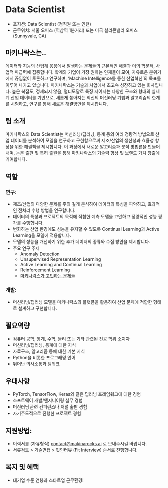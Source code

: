 # Data Scientist

- 포지션: Data Scientist (정직원 또는 인턴) 
- 근무위치: 서울 오피스 (역삼역 1분거리) 또는 미국 실리콘밸리 오피스 (Sunnyvale, CA) 

## 마키나락스는.. 

데이터와 지능의 산업계 응용에서 발생하는 문제들의 근본적인 해결과 이의 학문적, 사업적 파급력에 집중합니다. 학계와 기업이 가장 원하는 인재들이 모여, 자유로운 분위기에서 끊임없이 토론하고 연구하며, ‘Machine Intelligence를 통한 산업혁신’의 목표를 이루어 나가고 있습니다. 마키나락스는 기술과 사업에서 초고속 성장하고 있는 회사입니다. 높은 복잡도, 정제되지 않음, 멀티모달로 특징 지어지는 다양한 구조와 형태의 실세계 산업 데이터를 기반으로, 새롭게 쏟아지는 최신의 머신러닝 기법과 알고리즘의 한계를 시험하고, 연구를 통해 새로운 해결방안을 제시합니다.  

## 팀 소개 

마키나락스의 Data Scientist는 머신러닝/딥러닝, 통계 등의 여러 정량적 방법으로 산업 데이터를 분석하여 모델을 연구하고 구현함으로써 제조/산업의 생산성과 효율성 향상을 위한 해결책을 제시합니다. 이 과정에서 새로운 알고리즘과 분석 방법론을 만들어 내며, 논문 출판 및 특허 출원을 통해 마키나락스의 기술력 향상 및 브랜드 가치 창출에 기여합니다. 

## 역할 

### 연구: 

- 제조/산업의 다양한 문제를 주의 깊게 분석하여 데이터의 특성을 파악하고, 효과적인 전처리 수행 방법을 연구합니다. 
- 데이터의 특성과 프로젝트의 목적에 적합한 예측 모델을 고안하고 정량적인 성능 평가를 수행합니다. 
- 변화하는 산업 환경에도 성능을 유지할 수 있도록 Continual Learning과 Active Learning을 모델에 적용합니다. 
- 모델의 성능을 개선하기 위한 추가 데이터의 종류와 수집 방안을 제시합니다. 
- 주요 연구 주제 
  - Anomaly Detection 
  - Unsupervised Representation Learning 
  - Active Learning and Continual Learning 
  - Reinforcement Learning 
  - [마키나락스가 고민하는 문제들](https://github.com/makinarocks/jobs/blob/master/research-topics.md)

### 개발: 

- 머신러닝/딥러닝 모델을 마키나락스의 플랫폼을 활용하여 산업 문제에 적합한 형태로 설계하고 구현합니다. 

## 필요역량 

- 컴퓨터 공학, 통계, 수학, 물리 또는 기타 관련된 전공 학위 소지자 
- 머신러닝/딥러닝, 통계에 대한 지식 
- 자료구조, 알고리즘 등에 대한 기본 지식 
- Python을 비롯한 프로그래밍 언어 
- 뛰어난 의사소통과 팀워크 

## 우대사항

- PyTorch, TensorFlow, Keras와 같은 딥러닝 프레임워크에 대한 경험 
- 소프트웨어 개발/엔지니어링 실무 경험 
- 머신러닝 관련 컨퍼런스나 저널 출판 경험  
- 자기주도적으로 진행한 프로젝트 경험 

## 지원방법: 

- 이력서를 (자유형식) contact@makinarocks.ai 로 보내주시길 바랍니다. 
- 서류검토 > 기술면접 > 핏인터뷰 (Fit Interview) 순서로 진행합니다. 

## 복지 및 혜택 

- 대기업 수준 연봉과 스타트업 근무환경! 
